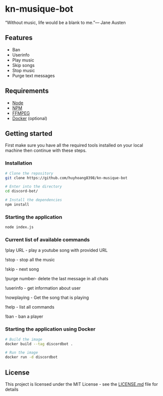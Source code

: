 # kn-musique-bot
“Without music, life would be a blank to me.”― Jane Austen

## Features

- Ban
- Userinfo
- Play music
- Skip songs
- Stop music
- Purge text messages

## Requirements

- [Node](https://nodejs.org/en/)
- [NPM](https://www.npmjs.com/)
- [FFMPEG](https://www.ffmpeg.org/)
- [Docker](https://www.docker.com/) (optional)

## Getting started

First make sure you have all the required tools installed on your local machine then continue with these steps.

### Installation

```bash
# Clone the repository
git clone https://github.com/huyhoang8398/kn-musique-bot

# Enter into the directory
cd discord-bot/

# Install the dependencies
npm install
```

### Starting the application

```bash
node index.js
```

### Current list of available commands

!play URL - play a youtube song with provided URL

!stop - stop all the music

!skip - next song

!purge number- delete the last message in all chats

!userinfo - get information about user

!nowplaying - Get the song that is playing

!help - list all commands

!ban - ban a player

### Starting the application using Docker

```bash
# Build the image
docker build --tag discordbot .

# Run the image
docker run -d discordbot
```


## License

This project is licensed under the MIT License - see the [LICENSE.md](LICENSE) file for details

